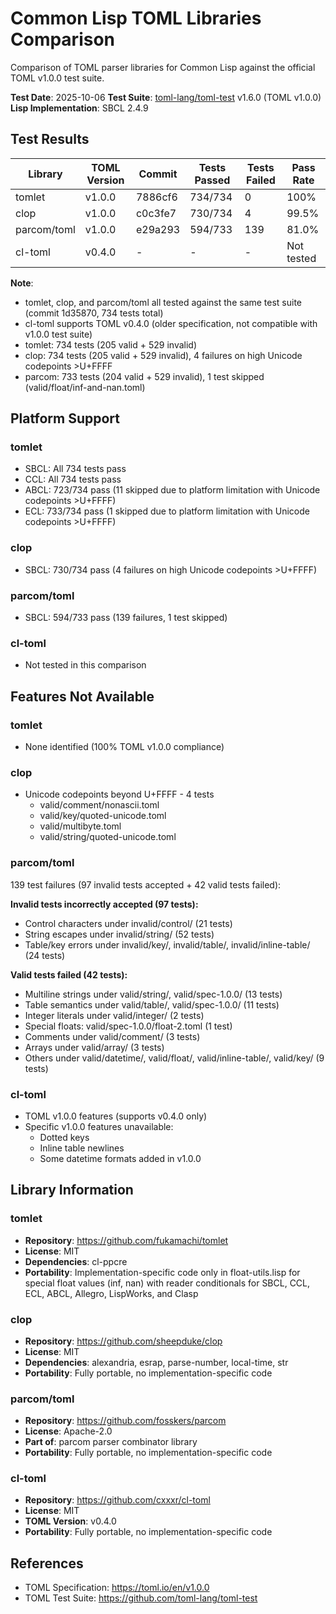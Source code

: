 # Common Lisp TOML Libraries Comparison

Comparison of TOML parser libraries for Common Lisp against the official TOML v1.0.0 test suite.

**Test Date**: 2025-10-06
**Test Suite**: [toml-lang/toml-test](https://github.com/toml-lang/toml-test) v1.6.0 (TOML v1.0.0)
**Lisp Implementation**: SBCL 2.4.9

## Test Results

| Library | TOML Version | Commit | Tests Passed | Tests Failed | Pass Rate |
|---------|--------------|--------|--------------|--------------|-----------|
| tomlet | v1.0.0 | 7886cf6 | 734/734 | 0 | 100% |
| clop | v1.0.0 | c0c3fe7 | 730/734 | 4 | 99.5% |
| parcom/toml | v1.0.0 | e29a293 | 594/733 | 139 | 81.0% |
| cl-toml | v0.4.0 | - | - | - | Not tested |

**Note**:
- tomlet, clop, and parcom/toml all tested against the same test suite (commit 1d35870, 734 tests total)
- cl-toml supports TOML v0.4.0 (older specification, not compatible with v1.0.0 test suite)
- tomlet: 734 tests (205 valid + 529 invalid)
- clop: 734 tests (205 valid + 529 invalid), 4 failures on high Unicode codepoints >U+FFFF
- parcom: 733 tests (204 valid + 529 invalid), 1 test skipped (valid/float/inf-and-nan.toml)

## Platform Support

### tomlet
- SBCL: All 734 tests pass
- CCL: All 734 tests pass
- ABCL: 723/734 pass (11 skipped due to platform limitation with Unicode codepoints >U+FFFF)
- ECL: 733/734 pass (1 skipped due to platform limitation with Unicode codepoints >U+FFFF)

### clop
- SBCL: 730/734 pass (4 failures on high Unicode codepoints >U+FFFF)

### parcom/toml
- SBCL: 594/733 pass (139 failures, 1 test skipped)

### cl-toml
- Not tested in this comparison

## Features Not Available

### tomlet
- None identified (100% TOML v1.0.0 compliance)

### clop
- Unicode codepoints beyond U+FFFF - 4 tests
  - valid/comment/nonascii.toml
  - valid/key/quoted-unicode.toml
  - valid/multibyte.toml
  - valid/string/quoted-unicode.toml

### parcom/toml
139 test failures (97 invalid tests accepted + 42 valid tests failed):

**Invalid tests incorrectly accepted (97 tests):**
- Control characters under invalid/control/ (21 tests)
- String escapes under invalid/string/ (52 tests)
- Table/key errors under invalid/key/, invalid/table/, invalid/inline-table/ (24 tests)

**Valid tests failed (42 tests):**
- Multiline strings under valid/string/, valid/spec-1.0.0/ (13 tests)
- Table semantics under valid/table/, valid/spec-1.0.0/ (11 tests)
- Integer literals under valid/integer/ (2 tests)
- Special floats: valid/spec-1.0.0/float-2.toml (1 test)
- Comments under valid/comment/ (3 tests)
- Arrays under valid/array/ (3 tests)
- Others under valid/datetime/, valid/float/, valid/inline-table/, valid/key/ (9 tests)

### cl-toml
- TOML v1.0.0 features (supports v0.4.0 only)
- Specific v1.0.0 features unavailable:
  - Dotted keys
  - Inline table newlines
  - Some datetime formats added in v1.0.0

## Library Information

### tomlet
- **Repository**: https://github.com/fukamachi/tomlet
- **License**: MIT
- **Dependencies**: cl-ppcre
- **Portability**: Implementation-specific code only in float-utils.lisp for special float values (inf, nan) with reader conditionals for SBCL, CCL, ECL, ABCL, Allegro, LispWorks, and Clasp

### clop
- **Repository**: https://github.com/sheepduke/clop
- **License**: MIT
- **Dependencies**: alexandria, esrap, parse-number, local-time, str
- **Portability**: Fully portable, no implementation-specific code

### parcom/toml
- **Repository**: https://github.com/fosskers/parcom
- **License**: Apache-2.0
- **Part of**: parcom parser combinator library
- **Portability**: Fully portable, no implementation-specific code

### cl-toml
- **Repository**: https://github.com/cxxxr/cl-toml
- **License**: MIT
- **TOML Version**: v0.4.0
- **Portability**: Fully portable, no implementation-specific code

## References

- TOML Specification: https://toml.io/en/v1.0.0
- TOML Test Suite: https://github.com/toml-lang/toml-test
